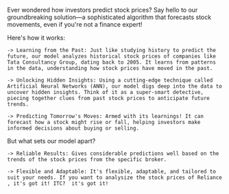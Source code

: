 Ever wondered how investors predict stock prices? Say hello to our groundbreaking solution—a sophisticated algorithm that forecasts stock movements, even if you're not a finance expert!

Here's how it works:

    -> Learning from the Past: Just like studying history to predict the future, our model analyzes historical stock prices of companies like Tata Consultancy Group, dating back to 2005. It learns from patterns in the data, understanding how stock prices have moved in the past.

    -> Unlocking Hidden Insights: Using a cutting-edge technique called Artificial Neural Networks (ANN), our model digs deep into the data to uncover hidden insights. Think of it as a super-smart detective, piecing together clues from past stock prices to anticipate future trends.

    -> Predicting Tomorrow's Moves: Armed with its learnings! It can forecast how a stock might rise or fall, helping investors make informed decisions about buying or selling.

But what sets our model apart?

    -> Reliable Results: Gives considerable predictions well based on the trends of the stock prices from the specific broker.

    -> Flexible and Adaptable: It's flexible, adaptable, and tailored to suit your needs. If you want to analysize the stock prices of Reliance , it's got it! ITC?  it's got it!
